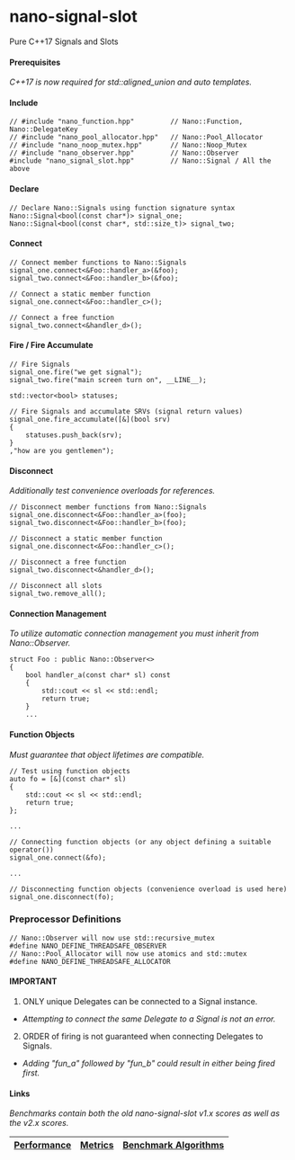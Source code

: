 nano-signal-slot
================

Pure C++17 Signals and Slots

#### Prerequisites

_*C++17 is now required for std::aligned_union and auto templates.*_

#### Include
```
// #include "nano_function.hpp"         // Nano::Function, Nano::DelegateKey
// #include "nano_pool_allocator.hpp"   // Nano::Pool_Allocator
// #include "nano_noop_mutex.hpp"       // Nano::Noop_Mutex
// #include "nano_observer.hpp"         // Nano::Observer
#include "nano_signal_slot.hpp"         // Nano::Signal / All the above
```

#### Declare
```
// Declare Nano::Signals using function signature syntax
Nano::Signal<bool(const char*)> signal_one;
Nano::Signal<bool(const char*, std::size_t)> signal_two;
```

#### Connect
```
// Connect member functions to Nano::Signals
signal_one.connect<&Foo::handler_a>(&foo);
signal_two.connect<&Foo::handler_b>(&foo);

// Connect a static member function
signal_one.connect<&Foo::handler_c>();

// Connect a free function
signal_two.connect<&handler_d>();
```

#### Fire / Fire Accumulate
```
// Fire Signals
signal_one.fire("we get signal");
signal_two.fire("main screen turn on", __LINE__);

std::vector<bool> statuses;

// Fire Signals and accumulate SRVs (signal return values)
signal_one.fire_accumulate([&](bool srv)
{
    statuses.push_back(srv);
}
,"how are you gentlemen");
```

#### Disconnect

_Additionally test convenience overloads for references._

```
// Disconnect member functions from Nano::Signals
signal_one.disconnect<&Foo::handler_a>(foo);
signal_two.disconnect<&Foo::handler_b>(foo);

// Disconnect a static member function
signal_one.disconnect<&Foo::handler_c>();

// Disconnect a free function
signal_two.disconnect<&handler_d>();

// Disconnect all slots
signal_two.remove_all();
```

#### Connection Management

_To utilize automatic connection management you must inherit from Nano::Observer._

```
struct Foo : public Nano::Observer<>
{
    bool handler_a(const char* sl) const
    {
        std::cout << sl << std::endl;
        return true;
    }
	...
```

#### Function Objects

_*Must guarantee that object lifetimes are compatible.*_

```
// Test using function objects
auto fo = [&](const char* sl)
{
    std::cout << sl << std::endl;
    return true;
};

...

// Connecting function objects (or any object defining a suitable operator())
signal_one.connect(&fo);

...

// Disconnecting function objects (convenience overload is used here)
signal_one.disconnect(fo);
```

### Preprocessor Definitions
```
// Nano::Observer will now use std::recursive_mutex
#define NANO_DEFINE_THREADSAFE_OBSERVER
// Nano::Pool_Allocator will now use atomics and std::mutex
#define NANO_DEFINE_THREADSAFE_ALLOCATOR
```

#### IMPORTANT

1. ONLY unique Delegates can be connected to a Signal instance.
  * _Attempting to connect the same Delegate to a Signal is not an error._  
2. ORDER of firing is not guaranteed when connecting Delegates to Signals.
  * _Adding "fun_a" followed by "fun_b" could result in either being fired first._  

#### Links

*Benchmarks contain both the old nano-signal-slot v1.x scores as well as the v2.x scores.*

| [Performance](https://github.com/NoAvailableAlias/signal-slot-benchmarks/tree/master/#performance) | [Metrics](https://github.com/NoAvailableAlias/signal-slot-benchmarks/tree/master/#metrics) | [Benchmark Algorithms](https://github.com/NoAvailableAlias/signal-slot-benchmarks/tree/master/#benchmark-algorithms) |
|:-------------------------------------------------------------------------------------------------- |:------------------------------------------------------------------------------------------:|:--------------------------------------------------------------------------------------------------------------------:|
